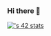 ### Hi there 👋

<!--
**AYHALOUI/AYHALOUI** is a ✨ _special_ ✨ repository because its `README.md` (this file) appears on your GitHub profile.

Here are some ideas to get you started:

- 🔭 I’m currently working on ...
- 🌱 I’m currently learning ...
- 👯 I’m looking to collaborate on ...
- 🤔 I’m looking for help with ...
- 💬 Ask me about ...
- 📫 How to reach me: ...
- 😄 Pronouns: ...
- ⚡ Fun fact: ...
-->
<!-- <a href="https://github.com/oakoudad/badge42"><img src="https://badge.mediaplus.ma/darkblue/ahaloui" alt="ahaloui's 42 stats" /></a> -->
[![<ahaloui>'s 42 stats](https://badge.mediaplus.ma/<theme>/<ahaloui>)](https://github.com/oakoudad/badge42)
